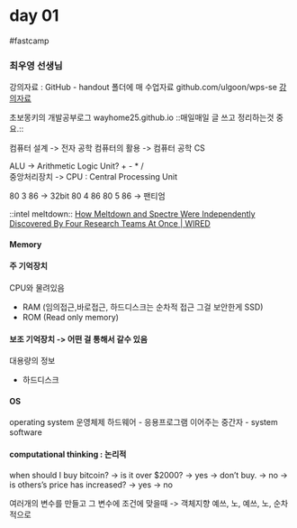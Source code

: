 # day 01
#fastcamp

### 최우영 선생님
강의자료 : GitHub - handout 폴더에 매 수업자료
github.com/ulgoon/wps-se
[강의자료](github.com/ulgoon/wps-se)

초보몽키의 개발공부로그 wayhome25.github.io
::매일매일 글 쓰고 정리하는것 중요.::

컴퓨터 설계 -> 전자 공학
컴퓨터의 활용 -> 컴퓨터 공학 CS

ALU -> Arithmetic Logic Unit? + - * /   
중앙처리장치 -> CPU : Central Processing Unit

80 3 86 -> 32bit
80 4 86 
80 5 86 -> 팬티엄


::intel meltdown::
[How Meltdown and Spectre Were Independently Discovered By Four Research Teams At Once | WIRED](https://www.wired.com/story/meltdown-spectre-bug-collision-intel-chip-flaw-discovery/)



#### Memory
#### 주 기억장치 
CPU와 물려있음 
- RAM (임의접근,바로접근, 하드디스크는 순차적 접근 그걸 보안한게 SSD)
- ROM (Read only memory)


#### 보조 기억장치 -> 어떤 걸 통해서 갈수 있음
대용량의 정보 
- 하드디스크 

#### OS
operating system 운영체제
하드웨어 - 응용프로그램  이어주는 중간자 - system software


#### computational thinking : 논리적
when should I buy bitcoin?
-> is it over $2000?
	-> yes  -> don’t buy.
	-> no -> is others’s price has increased?
			-> yes
			-> no

여러개의 변수를 만들고 그 변수에 조건에 맞을때  -> 객체지향
예쓰, 노, 예쓰, 노, 순차적으로 






